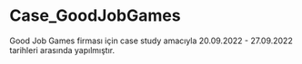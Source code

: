 # Case_GoodJobGames

Good Job Games firması için case study amacıyla 20.09.2022 - 27.09.2022 tarihleri arasında yapılmıştır.
